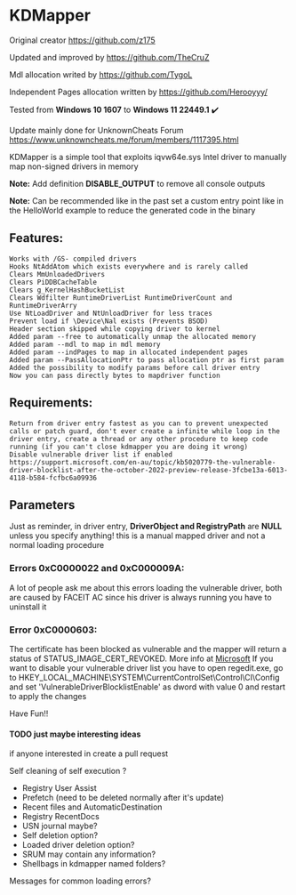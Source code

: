 # KDMapper

Original creator https://github.com/z175

Updated and improved by https://github.com/TheCruZ

Mdl allocation writed by https://github.com/TygoL

Independent Pages allocation written by https://github.com/Herooyyy/

Tested from **Windows 10 1607** to **Windows 11 22449.1** :heavy_check_mark:

Update mainly done for UnknownCheats Forum https://www.unknowncheats.me/forum/members/1117395.html

KDMapper is a simple tool that exploits iqvw64e.sys Intel driver to manually map non-signed drivers in memory

**Note:** Add definition **DISABLE_OUTPUT** to remove all console outputs

**Note:** Can be recommended like in the past set a custom entry point like in the HelloWorld example to reduce the generated code in the binary

## Features:
	
	Works with /GS- compiled drivers
	Hooks NtAddAtom which exists everywhere and is rarely called
	Clears MmUnloadedDrivers
	Clears PiDDBCacheTable
	Clears g_KernelHashBucketList
	Clears Wdfilter RuntimeDriverList RuntimeDriverCount and RuntimeDriverArry
	Use NtLoadDriver and NtUnloadDriver for less traces
	Prevent load if \Device\Nal exists (Prevents BSOD)
	Header section skipped while copying driver to kernel
	Added param --free to automatically unmap the allocated memory
	Added param --mdl to map in mdl memory
	Added param --indPages to map in allocated independent pages
	Added param --PassAllocationPtr to pass allocation ptr as first param
	Added the possibility to modify params before call driver entry
	Now you can pass directly bytes to mapdriver function
	
## Requirements:

    Return from driver entry fastest as you can to prevent unexpected calls or patch guard, don't ever create a infinite while loop in the driver entry, create a thread or any other procedure to keep code running (if you can't close kdmapper you are doing it wrong)
    Disable vulnerable driver list if enabled https://support.microsoft.com/en-au/topic/kb5020779-the-vulnerable-driver-blocklist-after-the-october-2022-preview-release-3fcbe13a-6013-4118-b584-fcfbc6a09936

## Parameters
Just as reminder, in driver entry, **DriverObject and RegistryPath** are **NULL** unless you specify anything! this is a manual mapped driver and not a normal loading procedure

### Errors 0xC0000022 and 0xC000009A:
A lot of people ask me about this errors loading the vulnerable driver, both are caused by FACEIT AC since his driver is always running you have to uninstall it

### Error 0xC0000603:
The certificate has been blocked as vulnerable and the mapper will return a status of STATUS_IMAGE_CERT_REVOKED. More info at [Microsoft](https://support.microsoft.com/en-au/topic/kb5020779-the-vulnerable-driver-blocklist-after-the-october-2022-preview-release-3fcbe13a-6013-4118-b584-fcfbc6a09936)
If you want to disable your vulnerable driver list you have to open regedit.exe, go to HKEY_LOCAL_MACHINE\SYSTEM\CurrentControlSet\Control\CI\Config and set 'VulnerableDriverBlocklistEnable' as dword with value 0 and restart to apply the changes

Have Fun!!

#### TODO just maybe interesting ideas

if anyone interested in create a pull request

Self cleaning of self execution ?

* Registry User Assist
* Prefetch (need to be deleted normally after it's update)
* Recent files and AutomaticDestination
* Registry RecentDocs
* USN journal maybe?
* Self deletion option?
* Loaded driver deletion option?
* SRUM may contain any information?
* Shellbags in kdmapper named folders?

Messages for common loading errors?
